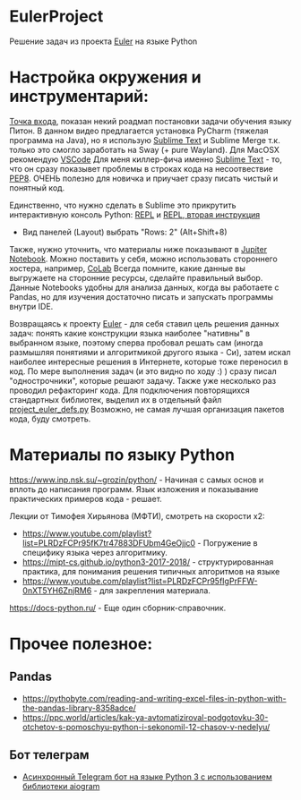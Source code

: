 # EulerProject
Решение задач из проекта [Euler] на языке Python


# Настройка окружения и инструментарий: 

[Точка входа](https://www.youtube.com/watch?v=P0czP5MEbYQ), показан некий роадмап постановки задачи обучения языку Питон. В данном видео предлагается установка PyCharm (тяжелая программа на Java), но я использую [Sublime Text] и Sublime Merge т.к. только это смогло заработать на Sway (+ pure Wayland). Для MacOSX рекомендую [VSCode](https://code.visualstudio.com/)
Для меня киллер-фича именно [Sublime Text] - то, что он сразу показывет проблемы в строках кода на несоотвествие [PEP8](https://pythonworld.ru/osnovy/pep-8-rukovodstvo-po-napisaniyu-koda-na-python.html). ОЧЕНЬ полезно для новичка и приучает сразу писать чистый и понятный код. 

Единственно, что нужно сделать в Sublime это прикрутить интерактивную консоль Python: 
[REPL](https://gist.github.com/simplesasha/73005e8e08065d8c360dba09dc86626b) и [REPL, вторая инструкция](https://ru.stackoverflow.com/questions/529699/%D0%9A%D0%B0%D0%BA-%D0%B7%D0%B0%D0%BF%D1%83%D1%81%D1%82%D0%B8%D1%82%D1%8C-%D0%BA%D0%BE%D0%B4-python3-%D1%87%D0%B5%D1%80%D0%B5%D0%B7-sublimerepl)
  + Вид панелей (Layout) выбрать "Rows: 2" (Alt+Shift+8)

Также, нужно уточнить, что материалы ниже показывают в [Jupiter Notebook](https://sky.pro/media/jupyter-notebook-chto-eto-takoe-i-kak-im-polzovatsya/). Можно поставить у себя, можно использовать стороннего хостера, например, [CoLab](https://colab.research.google.com/) Всегда помните, какие данные вы выгружаете на сторонние ресурсы, сделайте правильный выбор. Данные Notebooks удобны для анализа данных, когда вы работаете с Pandas, но для изучения достаточно писать и запускать программы внутри IDE.

Возвращаясь к проекту [Euler] - для себя ставил цель решения данных задач: понять какие конструкции языка наиболее "нативны" в выбранном языке, поэтому сперва пробовал решать сам (иногда размышляя понятиями и алгоритмикой другого языка - Си), затем искал наиболее интересные решения в Интернете, которые тоже переносил в код. По мере выполнения задач (и это видно по ходу :) ) сразу писал "однострочники", которые решают задачу. Также уже несколько раз проводил рефакторинг кода. Для подключения повторящихся стандартных библиотек, выделил их в отдельный файл [project_euler_defs.py](https://github.com/nebulosa2007/EulerProject/blob/main/project_euler_defs.py) Возможно, не самая лучшая организация пакетов кода, буду смотреть.



# Материалы по языку Python

https://www.inp.nsk.su/~grozin/python/ - Начиная с самых основ и вплоть до написания программ. Язык изложения и показывание практических примеров кода - решает.


Лекции от Тимофея Хирьянова (МФТИ), cмотреть на скорости х2: 
+ https://www.youtube.com/playlist?list=PLRDzFCPr95fK7tr47883DFUbm4GeOjjc0 - Погружение в специфику языка через алгоритмику. 
+ https://mipt-cs.github.io/python3-2017-2018/  - структурированная практика, для понимания решения типичных алгоритмов на языке
+ https://www.youtube.com/playlist?list=PLRDzFCPr95fIgPrFFW-0nXT5YH6ZnjRM6 - для закрепления материала.

https://docs-python.ru/ - Еще один сборник-справочник.

# Прочее полезное:




## Pandas
+ https://pythobyte.com/reading-and-writing-excel-files-in-python-with-the-pandas-library-8358adce/
+ https://ppc.world/articles/kak-ya-avtomatiziroval-podgotovku-30-otchetov-s-pomoschyu-python-i-sekonomil-12-chasov-v-nedelyu/

## Бот телеграм
+ [Асинхронный Telegram бот на языке Python 3 с использованием библиотеки aiogram](https://surik00.gitbooks.io/aiogram-lessons/content/)


[Euler]: https://euler.jakumo.org/
[Sublime Text]: https://www.sublimetext.com/